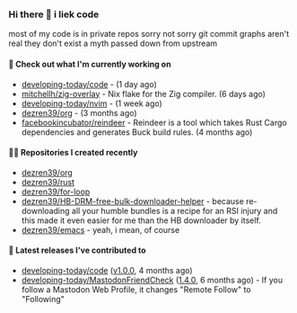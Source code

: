### Hi there 👋 i liek code
most of my code is in private repos sorry not sorry git commit graphs aren't real they don't exist a myth passed down from upstream

#### 👷 Check out what I'm currently working on

- [developing-today/code](https://github.com/developing-today/code) -  (1 day ago)
- [mitchellh/zig-overlay](https://github.com/mitchellh/zig-overlay) - Nix flake for the Zig compiler. (6 days ago)
- [developing-today/nvim](https://github.com/developing-today/nvim) -  (1 week ago)
- [dezren39/org](https://github.com/dezren39/org) -  (3 months ago)
- [facebookincubator/reindeer](https://github.com/facebookincubator/reindeer) - Reindeer is a tool which takes Rust Cargo dependencies and generates Buck build rules. (4 months ago)

#### 👨‍💻 Repositories I created recently

- [dezren39/org](https://github.com/dezren39/org)
- [dezren39/rust](https://github.com/dezren39/rust)
- [dezren39/for-loop](https://github.com/dezren39/for-loop)
- [dezren39/HB-DRM-free-bulk-downloader-helper](https://github.com/dezren39/HB-DRM-free-bulk-downloader-helper) - because re-downloading all your humble bundles is a recipe for an RSI injury and this made it even easier for me than the HB downloader by itself.
- [dezren39/emacs](https://github.com/dezren39/emacs) - yeah, i mean, of course

#### 🚀 Latest releases I've contributed to

- [developing-today/code](https://github.com/developing-today/code) ([v1.0.0](https://github.com/developing-today/code/releases/tag/v1.0.0), 4 months ago)
- [developing-today/MastodonFriendCheck](https://github.com/developing-today/MastodonFriendCheck) ([1.4.0](https://github.com/developing-today/MastodonFriendCheck/releases/tag/1.4.0), 6 months ago) - If you follow a Mastodon Web Profile, it changes &#34;Remote Follow&#34; to &#34;Following&#34;
